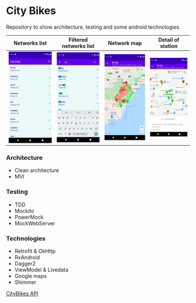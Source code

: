 # City Bikes

Repository to show architecture, testing and some android technologies.

Networks list        | Filtered networks list      | Network map         | Detail of station
-------------------- | --------------------------- | ------------------- | ----------------------
![](static/list.png) | ![](static/sorted_list.png) | ![](static/map.png) | ![](static/detail.png)

### Architecture
- Clean architecture
- MVI

### Testing
- TDD
- Mockito
- PowerMock
- MockWebServer

### Technologies
- Retrofit & OkHttp
- RxAndroid
- Dagger2
- ViewModel & Livedata
- Google maps
- Shimmer

[CityBikes API](http://api.citybik.es/v2/)
